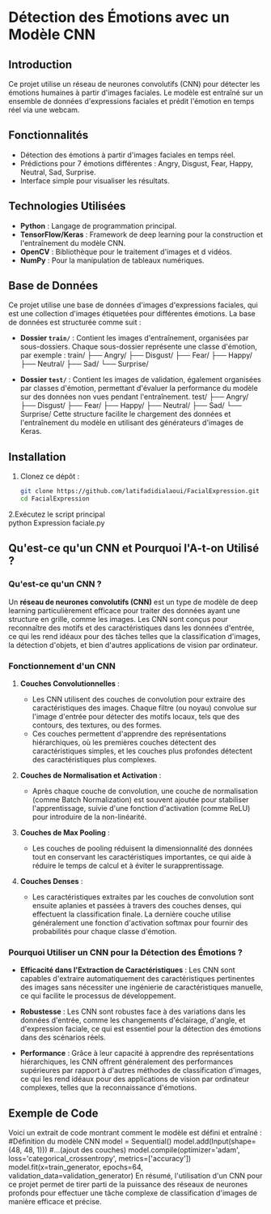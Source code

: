 # Détection des Émotions avec un Modèle CNN

## Introduction
Ce projet utilise un réseau de neurones convolutifs (CNN) pour détecter les émotions humaines à partir d'images faciales.
Le modèle est entraîné sur un ensemble de données d'expressions faciales et prédit l'émotion en temps réel via une webcam.

## Fonctionnalités
- Détection des émotions à partir d'images faciales en temps réel.
- Prédictions pour 7 émotions différentes : Angry, Disgust, Fear, Happy, Neutral, Sad, Surprise.
- Interface simple pour visualiser les résultats.

## Technologies Utilisées
- **Python** : Langage de programmation principal.
- **TensorFlow/Keras** : Framework de deep learning pour la construction et l'entraînement du modèle CNN.
- **OpenCV** : Bibliothèque pour le traitement d'images et d vidéos.
- **NumPy** : Pour la manipulation de tableaux numériques.

## Base de Données
Ce projet utilise une base de données d'images d'expressions faciales, qui est une collection d'images étiquetées pour différentes émotions. La base de données est structurée comme suit :

- **Dossier `train/`** : Contient les images d'entraînement, organisées par sous-dossiers. Chaque sous-dossier représente une classe d'émotion, par exemple :
train/
├── Angry/
├── Disgust/
├── Fear/
├── Happy/
├── Neutral/
├── Sad/
└── Surprise/

- **Dossier `test/`** : Contient les images de validation, également organisées par classes d'émotion, permettant d'évaluer la performance du modèle sur des données non vues pendant l'entraînement.
test/
├── Angry/
├── Disgust/
├── Fear/
├── Happy/
├── Neutral/
├── Sad/
└── Surprise/
Cette structure facilite le chargement des données et l'entraînement du modèle en utilisant des générateurs d'images de Keras.

## Installation
1. Clonez ce dépôt :
   ```bash
   git clone https://github.com/latifadidialaoui/FacialExpression.git
   cd FacialExpression
2.Exécutez le script principal   
   python Expression faciale.py

## Qu'est-ce qu'un CNN et Pourquoi l'A-t-on Utilisé ?

### Qu'est-ce qu'un CNN ?

Un **réseau de neurones convolutifs (CNN)** est un type de modèle de deep learning particulièrement efficace pour traiter des données ayant une structure en grille, comme les images. 
Les CNN sont conçus pour reconnaître des motifs et des caractéristiques dans les données d'entrée, ce qui les rend idéaux pour des tâches telles que la classification d'images, la détection d'objets, et bien d'autres applications de vision par ordinateur.

### Fonctionnement d'un CNN

1. **Couches Convolutionnelles** :
   - Les CNN utilisent des couches de convolution pour extraire des caractéristiques des images. Chaque filtre (ou noyau) convolue sur l'image d'entrée pour détecter des motifs locaux, tels que des contours, des textures, ou des formes.
   - Ces couches permettent d'apprendre des représentations hiérarchiques, où les premières couches détectent des caractéristiques simples, et les couches plus profondes détectent des caractéristiques plus complexes.

2. **Couches de Normalisation et Activation** :
   - Après chaque couche de convolution, une couche de normalisation (comme Batch Normalization) est souvent ajoutée pour stabiliser l'apprentissage, suivie d'une fonction d'activation (comme ReLU) pour introduire de la non-linéarité.

3. **Couches de Max Pooling** :
   - Les couches de pooling réduisent la dimensionnalité des données tout en conservant les caractéristiques importantes, ce qui aide à réduire le temps de calcul et à éviter le surapprentissage.

4. **Couches Denses** :
   - Les caractéristiques extraites par les couches de convolution sont ensuite aplanies et passées à travers des couches denses, qui effectuent la classification finale. La dernière couche utilise généralement une fonction d'activation softmax pour fournir des probabilités pour chaque classe d'émotion.

### Pourquoi Utiliser un CNN pour la Détection des Émotions ?

- **Efficacité dans l'Extraction de Caractéristiques** : Les CNN sont capables d'extraire automatiquement des caractéristiques pertinentes des images sans nécessiter une ingénierie de caractéristiques manuelle, ce qui facilite le processus de développement.

- **Robustesse** : Les CNN sont robustes face à des variations dans les données d'entrée, comme les changements d'éclairage, d'angle, et d'expression faciale, ce qui est essentiel pour la détection des émotions dans des scénarios réels.

- **Performance** : Grâce à leur capacité à apprendre des représentations hiérarchiques, les CNN offrent généralement des performances supérieures par rapport à d'autres méthodes de classification d'images, ce qui les rend idéaux pour des applications de vision par ordinateur complexes, telles que la reconnaissance d'émotions.

## Exemple de Code
Voici un extrait de code montrant comment le modèle est défini et entraîné :
 #Définition du modèle CNN
model = Sequential()
model.add(Input(shape=(48, 48, 1)))
#...(ajout des couches)
model.compile(optimizer='adam', loss='categorical_crossentropy', metrics=['accuracy'])
model.fit(x=train_generator, epochs=64, validation_data=validation_generator)
En résumé, l'utilisation d'un CNN pour ce projet permet de tirer parti de la puissance des réseaux de neurones profonds pour effectuer une tâche complexe de classification d'images de manière efficace et précise.


